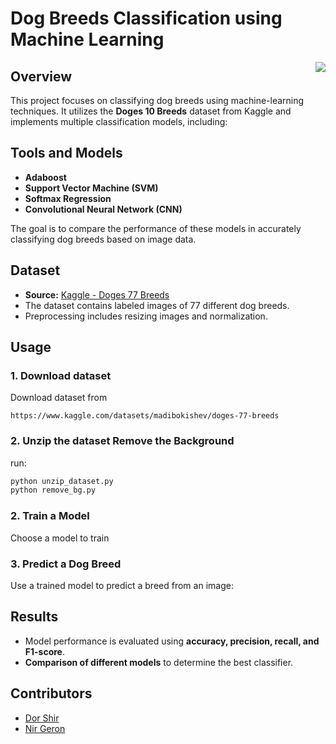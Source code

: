 # Dog Breeds Classification using Machine Learning
<p align="center">
  <img src="https://github.com/user-attachments/assets/9aa6ca8c-ffd5-42f4-b765-33dc5839729d"align="right">
</p>

## Overview
This project focuses on classifying dog breeds using machine-learning techniques. It utilizes the **Doges 10 Breeds** dataset from Kaggle and implements multiple classification models, including:

## Tools and Models
- **Adaboost**
- **Support Vector Machine (SVM)**
- **Softmax Regression**
- **Convolutional Neural Network (CNN)**

The goal is to compare the performance of these models in accurately classifying dog breeds based on image data.

## Dataset
- **Source:** [Kaggle - Doges 77 Breeds](https://www.kaggle.com/datasets/madibokishev/doges-77-breeds)
- The dataset contains labeled images of 77 different dog breeds.
- Preprocessing includes resizing images and normalization.


## Usage
### 1. Download dataset
Download dataset from 
```
https://www.kaggle.com/datasets/madibokishev/doges-77-breeds
```

### 2. Unzip the dataset Remove the Background
run:
```bash
python unzip_dataset.py
python remove_bg.py
```

### 2. Train a Model
Choose a model to train


### 3. Predict a Dog Breed
Use a trained model to predict a breed from an image:


## Results
- Model performance is evaluated using **accuracy, precision, recall, and F1-score**.
- **Comparison of different models** to determine the best classifier.


## Contributors
- [Dor Shir](https://github.com/Dorshir)
- [Nir Geron](https://github.com/NirGeron)
